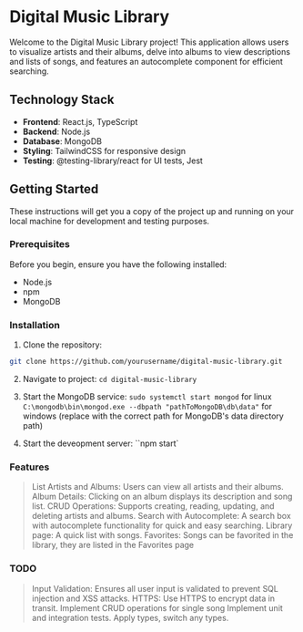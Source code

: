 # Digital Music Library

Welcome to the Digital Music Library project! This application allows users to visualize artists and their albums, delve into albums to view descriptions and lists of songs, and features an autocomplete component for efficient searching.

## Technology Stack

- **Frontend**: React.js, TypeScript
- **Backend**: Node.js
- **Database**: MongoDB
- **Styling**: TailwindCSS for responsive design
- **Testing**: @testing-library/react for UI tests, Jest

## Getting Started

These instructions will get you a copy of the project up and running on your local machine for development and testing purposes.

### Prerequisites

Before you begin, ensure you have the following installed:

- Node.js
- npm
- MongoDB

### Installation

1. Clone the repository:

```bash
git clone https://github.com/yourusername/digital-music-library.git
```

2. Navigate to project:
   `cd digital-music-library`

3. Start the MongoDB service:
   `sudo systemctl start mongod` for linux
   `C:\mongodb\bin\mongod.exe --dbpath "pathToMongoDB\db\data"` for windows (replace with the correct path for MongoDB's data directory path)

4. Start the deveopment server:
   ``npm start`

### Features

> List Artists and Albums: Users can view all artists and their albums.
> Album Details: Clicking on an album displays its description and song list.
> CRUD Operations: Supports creating, reading, updating, and deleting artists and albums.
> Search with Autocomplete: A search box with autocomplete functionality for quick and easy searching.
> Library page: A quick list with songs.
> Favorites: Songs can be favorited in the library, they are listed in the Favorites page

### TODO

> Input Validation: Ensures all user input is validated to prevent SQL injection and XSS attacks.
> HTTPS: Use HTTPS to encrypt data in transit.
> Implement CRUD operations for single song
> Implement unit and integration tests.
> Apply types, switch any types.
